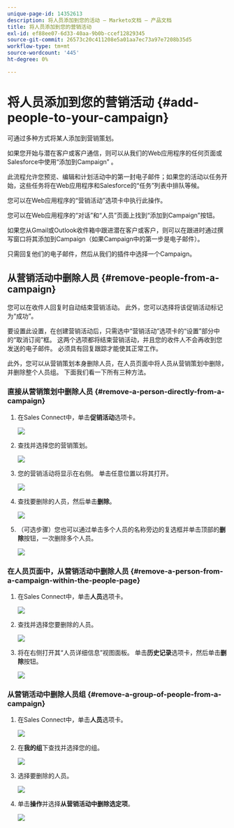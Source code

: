```yaml
---
unique-page-id: 14352613
description: 将人员添加到您的活动 — Marketo文档 — 产品文档
title: 将人员添加到您的营销活动
exl-id: ef88ee07-6d33-40aa-9b0b-ccef12829345
source-git-commit: 26573c20c411208e5a01aa7ec73a97e7208b35d5
workflow-type: tm+mt
source-wordcount: '445'
ht-degree: 0%

---
```


# 将人员添加到您的营销活动 {#add-people-to-your-campaign}

可通过多种方式将某人添加到营销策划。

如果您开始与潜在客户或客户通信，则可以从我们的Web应用程序的任何页面或Salesforce中使用“添加到Campaign” 。

此流程允许您预览、编辑和计划活动中的第一封电子邮件；如果您的活动以任务开始，这些任务将在Web应用程序和Salesforce的“任务”列表中排队等候。

您可以在Web应用程序的“营销活动”选项卡中执行此操作。

您可以在Web应用程序的“对话”和“人员”页面上找到“添加到Campaign”按钮。

如果您从Gmail或Outlook收件箱中跟进潜在客户或客户，则可以在跟进时通过撰写窗口将其添加到Campaign（如果Campaign中的第一步是电子邮件）。

只需回复他们的电子邮件，然后从我们的插件中选择一个Campaign。

## 从营销活动中删除人员 {#remove-people-from-a-campaign}

您可以在收件人回复时自动结束营销活动。 此外，您可以选择将该促销活动标记为“成功”。

要设置此设置，在创建营销活动后，只需选中“营销活动”选项卡的“设置”部分中的“取消订阅”框。 这两个选项都将结束营销活动，并且您的收件人不会再收到您发送的电子邮件。 必须具有回复跟踪才能使其正常工作。

此外，您可以从营销策划本身删除人员，在人员页面中将人员从营销策划中删除，并删除整个人员组。 下面我们看一下所有三种方法。

### 直接从营销策划中删除人员 {#remove-a-person-directly-from-a-campaign}

1. 在Sales Connect中，单击&#x200B;**促销活动**&#x200B;选项卡。

   ![](assets/one.png)

1. 查找并选择您的营销策划。

   ![](assets/two.png)

1. 您的营销活动将显示在右侧。 单击任意位置以将其打开。

   ![](assets/three.png)

1. 查找要删除的人员，然后单击&#x200B;**删除**。

   ![](assets/four.png)

1. （可选步骤）您也可以通过单击多个人员的名称旁边的复选框并单击顶部的&#x200B;**删除**&#x200B;按钮，一次删除多个人员。

   ![](assets/five.png)

### 在人员页面中，从营销活动中删除人员 {#remove-a-person-from-a-campaign-within-the-people-page}

1. 在Sales Connect中，单击&#x200B;**人员**&#x200B;选项卡。

   ![](assets/one-a.png)

1. 查找并选择您要删除的人员。

   ![](assets/two-a.png)

1. 将在右侧打开其“人员详细信息”视图面板。 单击&#x200B;**历史记录**&#x200B;选项卡，然后单击&#x200B;**删除**&#x200B;按钮。

   ![](assets/three-a.png)

### 从营销活动中删除人员组 {#remove-a-group-of-people-from-a-campaign}

1. 在Sales Connect中，单击&#x200B;**人员**&#x200B;选项卡。

   ![](assets/one-b.png)

1. 在&#x200B;**我的组**&#x200B;下查找并选择您的组。

   ![](assets/two-b.png)

1. 选择要删除的人员。

   ![](assets/three-b.png)

1. 单击&#x200B;**操作**&#x200B;并选择&#x200B;**从营销活动中删除选定项**。

   ![](assets/four-b.png)

